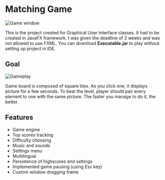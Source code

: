 
# Matching Game

![Game window](https://user-images.githubusercontent.com/56193579/66257775-6876ab00-e79d-11e9-984e-6f41db25ef28.png)

This is the project created for Graphical User Interface classes. It had to be created in JavaFX framework. I was given the deadline of 2 weeks and was not allowed to use FXML. You can download **Executable.jar** to play without setting up project in IDE.

## Goal

![Gameplay](https://user-images.githubusercontent.com/56193579/66257862-737e0b00-e79e-11e9-8205-65b6522e8c3d.png)

Game board is composed of square tiles. As you click one, it displays picture for a few seconds. To beat the level, player should pair every element to one with the same picture. The faster you manage to do it, the better.

## Features
- Game engine
- Top scores tracking
- Difficulty choosing
- Music and sounds
- Settings menu
- Multilingual
- Persistence of highscores and settings
- Implemented game pausing (using *Esc* key)
- Custom window dragging frame
